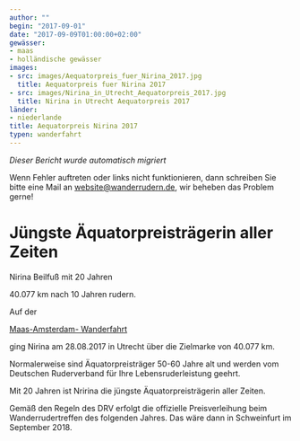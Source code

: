 ```yaml
---
author: ""
begin: "2017-09-01"
date: "2017-09-09T01:00:00+02:00"
gewässer:
- maas
- holländische gewässer
images:
- src: images/Aequatorpreis_fuer_Nirina_2017.jpg
  title: Aequatorpreis fuer Nirina 2017
- src: images/Nirina_in_Utrecht_Aequatorpreis_2017.jpg
  title: Nirina in Utrecht Aequatorpreis 2017
länder: 
- niederlande
title: Aequatorpreis Nirina 2017
typen: wanderfahrt
---
```



*Dieser Bericht wurde automatisch migriert*

Wenn Fehler auftreten oder links nicht funktionieren, dann schreiben Sie bitte eine Mail an website@wanderrudern.de, wir beheben das Problem gerne!



# Jüngste Äquatorpreisträgerin aller Zeiten


Nirina Beilfuß mit 20 Jahren

40.077 km nach 10 Jahren rudern.

Auf der

[Maas-Amsterdam- Wanderfahrt](/berichte/2017/maas_2017)

ging Nirina am 28.08.2017 in Utrecht über die Zielmarke von 40.077 km.

Normalerweise sind Äquatorpreisträger 50-60 Jahre alt und werden vom Deutschen Ruderverband für Ihre Lebensruderleistung geehrt.

Mit 20 Jahren ist Nririna die jüngste Äquatorpreisträgerin aller Zeiten.

Gemäß den Regeln des DRV erfolgt die offizielle Preisverleihung beim Wanderrudertreffen des folgenden Jahres. Das wäre dann in Schweinfurt im September 2018.
